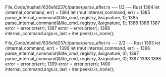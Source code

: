 File_Code/nushell/836efd237c/parse/parse_after.rs --- 1/2 --- Rust
1384                     let (internal_command, err) =                                                                                                       1384                     let (mut internal_command, err) =
1385                         parse_internal_command(&lite_cmd, registry, &signature, 1);                                                                     1385                         parse_internal_command(&lite_cmd, registry, &signature, 1);
1386                                                                                                                                                         1386 
1387                     error = error.or(err);                                                                                                              1387                     error = error.or(err);
                                                                                                                                                             1388                     internal_command.args.is_last = iter.peek().is_none();

File_Code/nushell/836efd237c/parse/parse_after.rs --- 2/2 --- Rust
1395                 let (internal_command, err) =                                                                                                           1396                 let (mut internal_command, err) =
1396                     parse_internal_command(&lite_cmd, registry, &signature, 0);                                                                         1397                     parse_internal_command(&lite_cmd, registry, &signature, 0);
1397                                                                                                                                                         1398 
1398                 error = error.or(err);                                                                                                                  1399                 error = error.or(err);
                                                                                                                                                             1400                 internal_command.args.is_last = iter.peek().is_none();

